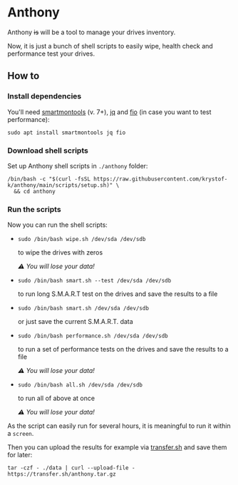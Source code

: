 # Anthony

Anthony ~~is~~ will be a tool to manage your drives inventory.

Now, it is just a bunch of shell scripts to easily wipe, health check and performance test your drives.

## How to

### Install dependencies

You'll need [smartmontools](https://www.smartmontools.org) (v. 7+), [jq](https://stedolan.github.io/jq/) and [fio](https://fio.readthedocs.io/en/latest/fio_doc.html) (in case you want to test performance):

```console
sudo apt install smartmontools jq fio
```

### Download shell scripts

Set up Anthony shell scripts in `./anthony` folder:

```console
/bin/bash -c "$(curl -fsSL https://raw.githubusercontent.com/krystof-k/anthony/main/scripts/setup.sh)" \
  && cd anthony
```

### Run the scripts

Now you can run the shell scripts:

- ```console
  sudo /bin/bash wipe.sh /dev/sda /dev/sdb
  ```

  to wipe the drives with zeros

  _⚠️ You will lose your data!_

- ```console
  sudo /bin/bash smart.sh --test /dev/sda /dev/sdb
  ```

  to run long S.M.A.R.T test on the drives and save the results to a file

- ```console
  sudo /bin/bash smart.sh /dev/sda /dev/sdb
  ```

  or just save the current S.M.A.R.T. data

- ```console
  sudo /bin/bash performance.sh /dev/sda /dev/sdb
  ```

  to run a set of performance tests on the drives and save the results to a file

  _⚠️ You will lose your data!_

- ```console
  sudo /bin/bash all.sh /dev/sda /dev/sdb
  ```

  to run all of above at once

  _⚠️ You will lose your data!_

As the script can easily run for several hours, it is meaningful to run it within a `screen`.

Then you can upload the results for example via [transfer.sh](https://transfer.sh) and save them for later:

```console
tar -czf - ./data | curl --upload-file - https://transfer.sh/anthony.tar.gz
```

